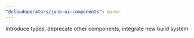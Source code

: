 ```yaml
---
"@cloudoperators/juno-ui-components": minor
---
```


Introduce types, deprecate other components, integrate new build system
